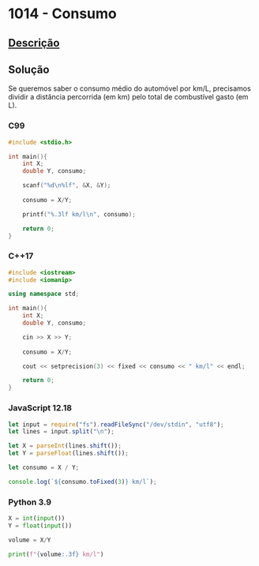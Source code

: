 # 1014 - Consumo

## [Descrição](https://www.beecrowd.com.br/judge/pt/problems/view/1014)

## Solução

Se queremos saber o consumo médio do automóvel por km/L, precisamos dividir a distância percorrida (em km) pelo total de combustível gasto (em L).

### C99

```c
#include <stdio.h>

int main(){
    int X;
    double Y, consumo;

    scanf("%d\n%lf", &X, &Y);
    
    consumo = X/Y;

    printf("%.3lf km/l\n", consumo);

    return 0;
}
```

### C++17

```cpp
#include <iostream>
#include <iomanip>

using namespace std;

int main(){
    int X;
    double Y, consumo;

    cin >> X >> Y;
    
    consumo = X/Y;

    cout << setprecision(3) << fixed << consumo << " km/l" << endl;

    return 0;
}
```

### JavaScript 12.18

```javascript
let input = require("fs").readFileSync("/dev/stdin", "utf8");
let lines = input.split("\n");

let X = parseInt(lines.shift());
let Y = parseFloat(lines.shift());

let consumo = X / Y;

console.log(`${consumo.toFixed(3)} km/l`);
```

### Python 3.9

```python
X = int(input())
Y = float(input())

volume = X/Y

print(f"{volume:.3f} km/l")
```